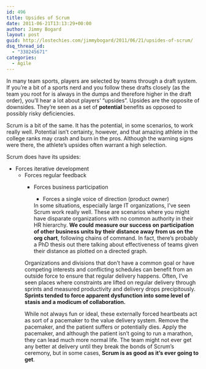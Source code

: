 ```yaml
---
id: 496
title: Upsides of Scrum
date: 2011-06-21T13:13:29+00:00
author: Jimmy Bogard
layout: post
guid: http://lostechies.com/jimmybogard/2011/06/21/upsides-of-scrum/
dsq_thread_id:
  - "338245671"
categories:
  - Agile
---
```

In many team sports, players are selected by teams through a draft system. If you’re a bit of a sports nerd and you follow these drafts closely (as the team you root for is always in the dumps and therefore higher in the draft order), you’ll hear a lot about players’ “upsides”. Upsides are the opposite of downsides. They’re seen as a set of **potential** benefits as opposed to possibly risky deficiencies.

Scrum is a bit of the same. It has the potential, in some scenarios, to work really well. Potential isn’t certainty, however, and that amazing athlete in the college ranks may crash and burn in the pros. Although the warning signs were there, the athlete’s upsides often warrant a high selection.

Scrum does have its upsides:

  * Forces iterative development 
      * Forces regular feedback 
          * Forces business participation 
              * Forces a single voice of direction (product owner)</ul> 
            In some situations, especially large IT organizations, I’ve seen Scrum work really well. These are scenarios where you might have disparate organizations with no common authority in their HR hierarchy. **We could** **measure our success on participation of other business units by their distance away from us on the org chart**, following chains of command. In fact, there’s probably a PhD thesis out there talking about effectiveness of teams given their distance as plotted on a directed graph.
            
            Organizations and divisions that don’t have a common goal or have competing interests and conflicting schedules can benefit from an outside force to ensure that regular delivery happens. Often, I’ve seen places where constraints are lifted on regular delivery through sprints and measured productivity and delivery drops precipitously. **Sprints tended to force apparent dysfunction into some level of stasis and a modicum of collaboration.**
            
            While not always fun or ideal, these externally forced heartbeats act as sort of a pacemaker to the value delivery system. Remove the pacemaker, and the patient suffers or potentially dies. Apply the pacemaker, and although the patient isn’t going to run a marathon, they can lead much more normal life. The team might not ever get any better at delivery until they break the bonds of Scrum’s ceremony, but in some cases, **Scrum is as good as it’s ever going to get**.